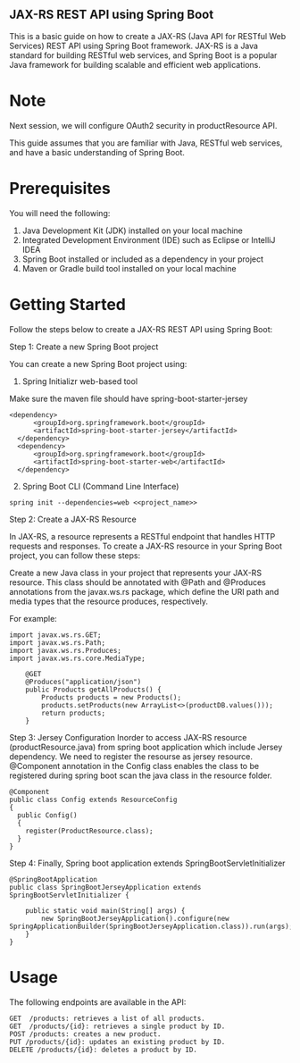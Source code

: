 ## JAX-RS REST API using Spring Boot

This is a basic guide on how to create a JAX-RS (Java API for RESTful Web Services) REST API using Spring Boot framework. 
JAX-RS is a Java standard for building RESTful web services, and Spring Boot is a popular Java framework for building scalable 
and efficient web applications. 

# Note 

Next session, we will configure OAuth2 security in productResource API.

This guide assumes that you are familiar with Java, RESTful web services, and have a basic understanding of Spring Boot.

# Prerequisites

You will need the following:

1. Java Development Kit (JDK) installed on your local machine
2. Integrated Development Environment (IDE) such as Eclipse or IntelliJ IDEA
3. Spring Boot installed or included as a dependency in your project
4. Maven or Gradle build tool installed on your local machine

# Getting Started

Follow the steps below to create a JAX-RS REST API using Spring Boot:

Step 1: Create a new Spring Boot project

You can create a new Spring Boot project using:
  1. Spring Initializr web-based tool
  
  Make sure the maven file should have spring-boot-starter-jersey
  ```   
  <dependency>
		<groupId>org.springframework.boot</groupId>
		<artifactId>spring-boot-starter-jersey</artifactId>
	</dependency>
	<dependency>
		<groupId>org.springframework.boot</groupId>
		<artifactId>spring-boot-starter-web</artifactId>
	</dependency> 
  ```
  2. Spring Boot CLI (Command Line Interface)
  ```
  spring init --dependencies=web <<project_name>>
  ```
     
Step 2: Create a JAX-RS Resource

In JAX-RS, a resource represents a RESTful endpoint that handles HTTP requests and responses. 
To create a JAX-RS resource in your Spring Boot project, you can follow these steps:

Create a new Java class in your project that represents your JAX-RS resource. This class 
should be annotated with @Path and @Produces annotations from the javax.ws.rs package, which 
define the URI path and media types that the resource produces, respectively. 

For example:
```
import javax.ws.rs.GET;
import javax.ws.rs.Path;
import javax.ws.rs.Produces;
import javax.ws.rs.core.MediaType;

    @GET
    @Produces("application/json")
    public Products getAllProducts() {
        Products products = new Products();
        products.setProducts(new ArrayList<>(productDB.values()));
        return products;
    }
```

Step 3: Jersey Configuration
Inorder to access JAX-RS resource (productResource.java) from spring boot application which include Jersey dependency. We need to register the resourse as jersey resource. @Component annotation in the Config class enables the class to be registered during spring boot scan the java class in the resource folder.
```
@Component
public class Config extends ResourceConfig 
{
  public Config() 
  {
    register(ProductResource.class);
  }
}
```
Step 4: Finally, Spring boot application extends SpringBootServletInitializer
```
@SpringBootApplication
public class SpringBootJerseyApplication extends SpringBootServletInitializer {

    public static void main(String[] args) {
        new SpringBootJerseyApplication().configure(new SpringApplicationBuilder(SpringBootJerseyApplication.class)).run(args);
    }
}
```
# Usage

The following endpoints are available in the API:
```
GET  /products: retrieves a list of all products.
GET  /products/{id}: retrieves a single product by ID.
POST /products: creates a new product.
PUT /products/{id}: updates an existing product by ID.
DELETE /products/{id}: deletes a product by ID.
```

